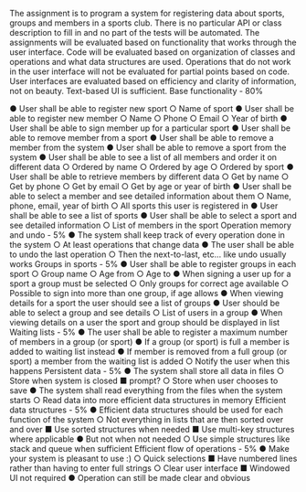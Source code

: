 The assignment is to program a system for registering data about sports, groups and members
in a sports club. There is no particular API or class description to fill in and no part of the tests
will be automated. The assignments will be evaluated based on functionality that works through
the user interface. Code will be evaluated based on organization of classes and operations and
what data structures are used. Operations that do not work in the user interface will not be
evaluated for partial points based on code. User interfaces are evaluated based on efficiency
and clarity of information, not on beauty. Text-based UI is sufficient.
Base functionality - 80%

● User shall be able to register new sport
○ Name of sport
● User shall be able to register new member
○ Name
○ Phone
○ Email
○ Year of birth
● User shall be able to sign member up for a particular sport
● User shall be able to remove member from a sport
● User shall be able to remove a member from the system
● User shall be able to remove a sport from the system
● User shall be able to see a list of all members and order it on different data
○ Ordered by name
○ Ordered by age
○ Ordered by sport
● User shall be able to retrieve members by different data
○ Get by name
○ Get by phone
○ Get by email
○ Get by age or year of birth
● User shall be able to select a member and see detailed information about them
○ Name, phone, email, year of birth
○ All sports this user is registered in
● User shall be able to see a list of sports
● User shall be able to select a sport and see detailed information
○ List of members in the sport
Operation memory and undo - 5%
● The system shall keep track of every operation done in the system
○ At least operations that change data
● The user shall be able to undo the last operation
○ Then the next-to-last, etc… like undo usually works
Groups in sports - 5%
● User shall be able to register groups in each sport
○ Group name
○ Age from
○ Age to
● When signing a user up for a sport a group must be selected
○ Only groups for correct age available
○ Possible to sign into more than one group, if age allows
● When viewing details for a sport the user should see a list of groups
● User should be able to select a group and see details
○ List of users in a group
● When viewing details on a user the sport and group should be displayed in list
Waiting lists - 5%
● The user shall be able to register a maximum number of members in a group (or sport)
● If a group (or sport) is full a member is added to waiting list instead
● If member is removed from a full group (or sport) a member from the waiting list is added
○ Notify the user when this happens
Persistent data - 5%
● The system shall store all data in files
○ Store when system is closed
■ prompt?
○ Store when user chooses to save
● The system shall read everything from the files when the system starts
○ Read data into more efficient data structures in memory
Efficient data structures - 5%
● Efficient data structures should be used for each function of the system
○ Not everything in lists that are then sorted over and over
■ Use sorted structures when needed
■ Use multi-key structures where applicable
● But not when not needed
○ Use simple structures like stack and queue when sufficient
Efficient flow of operations - 5%
● Make your system is pleasant to use :)
○ Quick selections
■ Have numbered lines rather than having to enter full strings
○ Clear user interface
■ Windowed UI not required
● Operation can still be made clear and obvious
